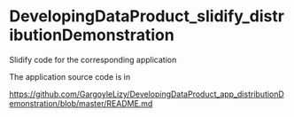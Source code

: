 # DevelopingDataProduct_slidify_distributionDemonstration
Slidify code for the corresponding application

The application source code is in 

https://github.com/GargoyleLizy/DevelopingDataProduct_app_distributionDemonstration/blob/master/README.md
